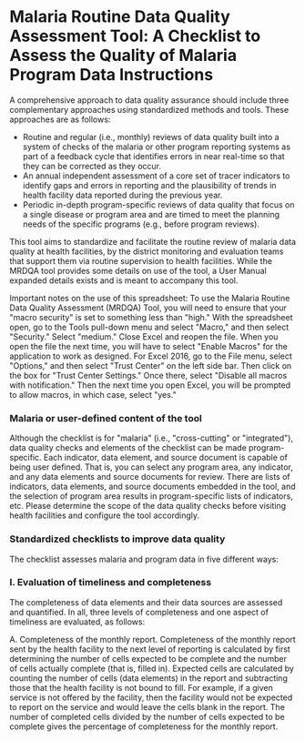 # Malaria Routine Data Quality Assessment Tool: A Checklist to Assess the Quality of Malaria Program Data Instructions

A comprehensive approach to data quality assurance should include three complementary approaches using standardized methods and tools. These approaches are as follows:
* Routine and regular (i.e., monthly) reviews of data quality built into a system of checks of the malaria or other program reporting systems as part of a feedback cycle that identifies errors in near real-time so that they can be corrected as they occur.
* An annual independent assessment of a core set of tracer indicators to identify gaps and errors in reporting and the plausibility of trends in health facility data reported during the previous year.
* Periodic in-depth program-specific reviews of data quality that focus on a single disease or program area and are timed to meet the planning needs of the specific programs (e.g., before program reviews).

This tool aims to standardize and facilitate the routine review of malaria data quality at health facilities, by the district monitoring and evaluation teams that support them via routine supervision to health facilities. While the MRDQA tool provides some details on use of the tool, a User Manual expanded details exists and is meant to accompany this tool.

Important notes on the use of this spreadsheet: To use the Malaria Routine  Data Quality Assessment (MRDQA) Tool, you will need to ensure that your "macro security" is set to something less than "high." With the spreadsheet open, go to the Tools pull-down menu and select "Macro," and then select "Security." Select "medium." Close Excel and reopen the file. When you open the file the next time, you will have to select "Enable Macros" for the application to work as designed. For Excel 2016, go to the File menu, select "Options," and then select "Trust Center" on the left side bar. Then click on the box for "Trust Center Settings." Once there, select "Disable all macros with notification." Then the next time you open Excel, you will be prompted to allow macros, in which case, select "yes."

### Malaria or user-defined content of the tool
Although the checklist is for "malaria" (i.e., "cross-cutting" or "integrated"), data quality checks and elements of the checklist can be made program-specific. Each indicator, data element, and source document is capable of being user defined. That is, you can select any program area, any indicator, and any data elements and source documents for review. There are lists of indicators, data elements, and source documents embedded in the tool, and the selection of program area results in program-specific lists of indicators, etc. Please determine the scope of the data quality checks before visiting health facilities and configure the tool accordingly.

### Standardized checklists to improve data quality

The checklist assesses malaria and program data in five different ways:
### I. Evaluation of timeliness and completeness
The completeness of data elements and their data sources are assessed and quantified. In all, three levels of completeness and one aspect of timeliness are evaluated, as follows:

A. Completeness of the monthly report. Completeness of the monthly report sent by the health facility to the next level of reporting is calculated by first determining the number of cells expected to be complete and the number of cells actually complete (that is, filled in). Expected cells are calculated by counting the number of cells (data elements) in the report and subtracting those that the health facility is not bound to fill. For example, if a given service is not offered by the facility, then the facility would not be expected to report on the service and would leave the cells blank in the report. The number of completed cells divided by the number of cells expected to be complete gives the percentage of completeness for the monthly report.
